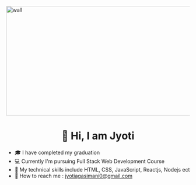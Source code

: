 
<img src="https://www.treehugger.com/thmb/Y5reVpe2tn68Wqn4YQrO_e5vJQ0=/1500x0/filters:no_upscale():max_bytes(150000):strip_icc()/__opt__aboutcom__coeus__resources__content_migration__mnn__images__2018__06__nature-phpoto-day-squirrel-6b50719b524c4ecbb3152a32baa38367.jpg" alt="wall" width="800" height="300">

<div align="center">
  <h1>👋 Hi, I am Jyoti</h1>
</div>

* 🎓 I have completed my graduation
* 💻 Currently I'm pursuing Full Stack Web Development Course
* 📘 My technical skills include HTML, CSS, JavaScript, Reactjs, Nodejs ect
* 📧 How to reach me : jyotiagasimani0@gmail.com
  
